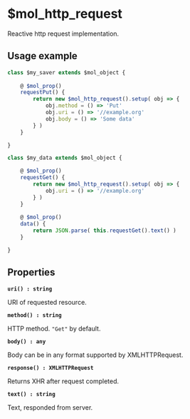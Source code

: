 # $mol_http_request

Reactive http request implementation.

## Usage example

```typescript
class $my_saver extends $mol_object {
	
	@ $mol_prop()
	requestPut() {
		return new $mol_http_request().setup( obj => {
			obj.method = () => 'Put'
			obj.uri = () => '//example.org'
			obj.body = () => 'Some data'
		} )
	}

}
```

```typescript
class $my_data extends $mol_object {

	@ $mol_prop()
	requestGet() {
		return new $mol_http_request().setup( obj => {
			obj.uri = () => '//example.org'
		} )
	}
	
	@ $mol_prop()
	data() {
		return JSON.parse( this.requestGet().text() )
	}

}
```

## Properties

**`uri() : string`**

URI of requested resource.

**`method() : string`** 

HTTP method. `"Get"` by default.

**`body() : any`**

Body can be in any format supported by XMLHTTPRequest.

**`response() : XMLHTTPRequest`**

Returns XHR after request completed.

**`text() : string`**

Text, responded from server.
